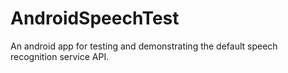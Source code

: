 # AndroidSpeechTest
An android app for testing and demonstrating the default speech recognition service API.
